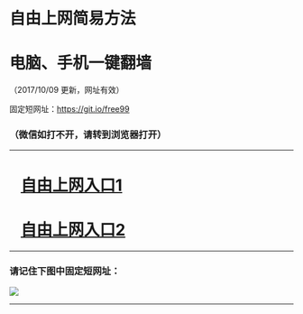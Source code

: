 ﻿# 自由上网简易方法

# 电脑、手机一键翻墙

（2017/10/09 更新，网址有效）

固定短网址：https://git.io/free99

### （微信如打不开，请转到浏览器打开）


***





# &nbsp;&nbsp; <a href="http://ft187822940.fwq-tz-1001.info/fwqtz01.html?t=100900112600 " target="_blank">自由上网入口1</a>
# &nbsp;&nbsp; <a href="http://ft3037413614.fwq-tz-1002.info/fwqtz02.html?t=10090017782 " target="_blank">自由上网入口2</a>
***

### 请记住下图中固定短网址：

<img src="https://s3-us-west-2.amazonaws.com/fwq-1001/yjfq-20170905okok.png" /> 


***

